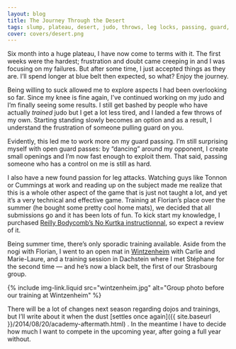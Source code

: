 ```yaml
---
layout: blog
title: The Journey Through the Desert
tags: slump, plateau, desert, judo, throws, leg locks, passing, guard, Reilly Bodycomb, Gary Tonnon, Eddie Cummings, Florian, Marie-Laure, Carlie, Stéphane, Wintzenheim, Alex, Behring
cover: covers/desert.png
---
```

Six month into a huge plateau, I have now come to terms with it. The first weeks were the hardest; frustration and doubt came creeping in and I was focusing on my failures. But after some time, I just accepted things as they are. I’ll spend longer at blue belt then expected, so what? Enjoy the journey.

Being willing to suck allowed me to explore aspects I had been overlooking so far. Since my knee is fine again, I’ve continued working on my judo and I’m finally seeing some results. I still get bashed by people who have actually _trained_ judo but I get a lot less tired, and I landed a few throws of my own. Starting standing slowly becomes an option and as a result, I understand the frustration of someone pulling guard on you.

Evidently, this led me to work more on my guard passing. I’m still surprising myself with open guard passes: by “dancing” around my opponent, I create small openings and I’m now fast enough to exploit them. That said, passing someone who has a control on me is still as hard.

I also have a new found passion for leg attacks. Watching guys like Tonnon or Cummings at work and reading up on the subject made me realize that this is a whole other aspect of the game that is just not taught a lot, and yet it’s a very technical and effective game. Training at Florian’s place over the summer (he bought some pretty cool home mats), we decided that all submissions go and it has been lots of fun. To kick start my knowledge, I purchased [Reilly Bodycomb’s No Kurtka instructionnal](http://www.rdojo.com/downloads.html), so expect a review of it.

Being summer time, there’s only sporadic training available. Aside from the nogi with Florian, I went to an open mat in [Wintzenheim](http://bjjalsace.fr/) with Carlie and Marie-Laure, and a training session in Dachstein where I met Stéphane for the second time — and he’s now a black belt, the first of our Strasbourg group.

{% include img-link.liquid src="wintzenheim.jpg" alt="Group photo before our training at Wintzenheim" %}

There will be a lot of changes next season regarding dojos and trainings, but I’ll write about it when the dust [settles once again]({{ site.baseurl }}/2014/08/20/academy-aftermath.html) . In the meantime I have to decide how much I want to compete in the upcoming year, after going a full year without.